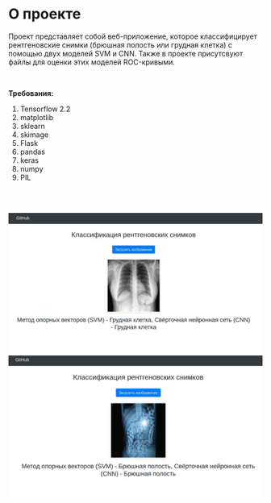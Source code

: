  # О проекте
Проект представляет собой веб-приложение, которое классифицирует рентгеновские снимки (брюшная полость или грудная клетка) с помощью двух моделей SVM и CNN. Также в проекте присутсвуют файлы для оценки этих моделей ROC-кривыми.

<br>

__Требования:__
1. Tensorflow 2.2
2. matplotlib
3. sklearn
4. skimage
5. Flask
6. pandas
7. keras
8. numpy
9. PIL 

<br><br>

![Пример классификации снимка грудной клетки](./screenshots/1.jpg)
<br>
![Пример классификации снимка брюшной полости](./screenshots/2.jpg)